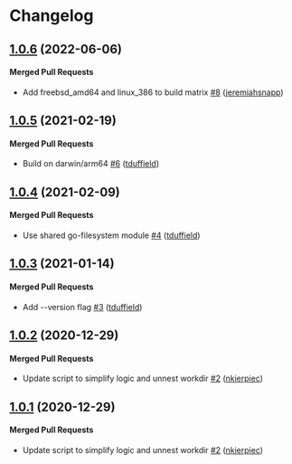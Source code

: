 # Changelog

<!-- latest_release 1.0.6 -->
## [1.0.6](https://github.com/chef/file-mod/tree/1.0.6) (2022-06-06)

#### Merged Pull Requests
- Add freebsd_amd64 and linux_386 to build matrix [#8](https://github.com/chef/file-mod/pull/8) ([jeremiahsnapp](https://github.com/jeremiahsnapp))
<!-- latest_release -->

## [1.0.5](https://github.com/chef/file-mod/tree/1.0.5) (2021-02-19)

#### Merged Pull Requests
- Build on darwin/arm64 [#6](https://github.com/chef/file-mod/pull/6) ([tduffield](https://github.com/tduffield))

## [1.0.4](https://github.com/chef/file-mod/tree/1.0.4) (2021-02-09)

#### Merged Pull Requests
- Use shared go-filesystem module [#4](https://github.com/chef/file-mod/pull/4) ([tduffield](https://github.com/tduffield))

## [1.0.3](https://github.com/chef/file-mod/tree/1.0.3) (2021-01-14)

#### Merged Pull Requests
- Add --version flag [#3](https://github.com/chef/file-mod/pull/3) ([tduffield](https://github.com/tduffield))

## [1.0.2](https://github.com/chef/file-mod/tree/1.0.2) (2020-12-29)

#### Merged Pull Requests
- Update script to simplify logic and unnest workdir  [#2](https://github.com/chef/file-mod/pull/2) ([nkierpiec](https://github.com/nkierpiec))

## [1.0.1](https://github.com/chef/file-mod/tree/1.0.1) (2020-12-29)

#### Merged Pull Requests
- Update script to simplify logic and unnest workdir  [#2](https://github.com/chef/file-mod/pull/2) ([nkierpiec](https://github.com/nkierpiec))